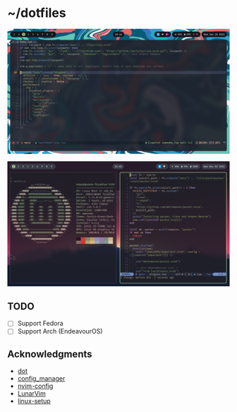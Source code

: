 # ~/dotfiles

![screenshot](./assets/2023-01-18_18-16.png)

![screenshot](./assets/screenshot.png)

## TODO

- [ ] Support Fedora
- [ ] Support Arch (EndeavourOS)

## Acknowledgments

* [dot](https://github.com/folke/dot)
* [config_manager](https://github.com/tjdevries/config_manager)
* [nvim-config](https://github.com/jdhao/nvim-config)
* [LunarVim](https://github.com/LunarVim/LunarVim)
* [linux-setup](https://github.com/khuedoan/linux-setup)
